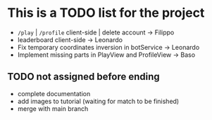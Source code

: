 # This is a TODO list for the project

- `/play` | `/profile` client-side | delete account -> Filippo
- leaderboard client-side -> Leonardo
- Fix temporary coordinates inversion in botService -> Leonardo
- Implement missing parts in PlayView and ProfileView -> Baso

## TODO not assigned before ending

- complete documentation
- add images to tutorial (waiting for match to be finished)
- merge with main branch
